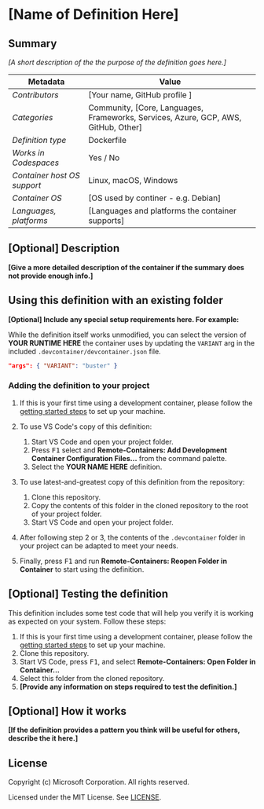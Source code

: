 # [Name of Definition Here]

## Summary

*[A short description of the the purpose of the definition goes here.]*

| Metadata                    | Value                                                                              |
|---------------------------- | -----------------------------------------------------------------------------------|
| *Contributors*              | [Your name, GitHub profile ]                                                       |
| *Categories*                | Community, [Core, Languages, Frameworks, Services, Azure, GCP, AWS, GitHub, Other] |
| *Definition type*           | Dockerfile                                                                         |
| *Works in Codespaces*       | Yes / No                                                                           |
| *Container host OS support* | Linux, macOS, Windows                                                              |
| *Container OS*              | [OS used by continer - e.g. Debian]                                                |
| *Languages, platforms*      | [Languages and platforms the container supports]                                   |

## [Optional] Description

**[Give a more detailed description of the container if the summary does not provide enough info.]**

## Using this definition with an existing folder

**[Optional] Include any special setup requirements here. For example:**

While the definition itself works unmodified, you can select the version of **YOUR RUNTIME HERE** the container uses by updating the `VARIANT` arg in the included `.devcontainer/devcontainer.json` file.

```json
"args": { "VARIANT": "buster" }
```

### Adding the definition to your project

1. If this is your first time using a development container, please follow the [getting started steps](https://aka.ms/vscode-remote/containers/getting-started) to set up your machine.

2. To use VS Code's copy of this definition:
   1. Start VS Code and open your project folder.
   2. Press <kbd>F1</kbd> select and **Remote-Containers: Add Development Container Configuration Files...** from the command palette.
   3. Select the **YOUR NAME HERE** definition.

3. To use latest-and-greatest copy of this definition from the repository:
   1. Clone this repository.
   2. Copy the contents of this folder in the cloned repository to the root of your project folder.
   3. Start VS Code and open your project folder.

4. After following step 2 or 3, the contents of the `.devcontainer` folder in your project can be adapted to meet your needs.

5. Finally, press <kbd>F1</kbd> and run **Remote-Containers: Reopen Folder in Container** to start using the definition.

## [Optional] Testing the definition

This definition includes some test code that will help you verify it is working as expected on your system. Follow these steps:

1. If this is your first time using a development container, please follow the [getting started steps](https://aka.ms/vscode-remote/containers/getting-started) to set up your machine.
2. Clone this repository.
3. Start VS Code, press <kbd>F1</kbd>, and select **Remote-Containers: Open Folder in Container...**
4. Select this folder from the cloned repository.
5. **[Provide any information on steps required to test the definition.]**

## [Optional] How it works

**[If the definition provides a pattern you think will be useful for others, describe the it here.]**

## License

Copyright (c) Microsoft Corporation. All rights reserved.

Licensed under the MIT License. See [LICENSE](https://github.com/Microsoft/vscode-dev-containers/blob/master/LICENSE).